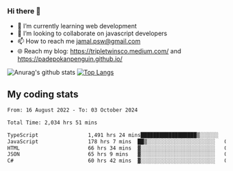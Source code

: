 ### Hi there 👋

<!--
**padepokanpenguin/padepokanpenguin** is a ✨ _special_ ✨ repository because its `README.md` (this file) appears on your GitHub profile.
-->

- 🌱 I’m currently learning  web development
- 👯 I’m looking to collaborate on javascript developers
- 📫 How to reach me jamal.psw@gmail.com
- 🌐 Reach my blog:
   https://tripletwinsco.medium.com/ and
   https://padepokanpenguin.github.io/

![Anurag's github stats](https://github-readme-stats.vercel.app/api?username=padepokanpenguin&count_private=true&disable_animations=false&show_icons=true&theme=default)
[![Top Langs](https://github-readme-stats.vercel.app/api/top-langs/?username=padepokanpenguin&theme=default&layout=compact)](https://github.com/padepokanpenguin)

## My coding stats

<!--START_SECTION:waka-->

```txt
From: 16 August 2022 - To: 03 October 2024

Total Time: 2,034 hrs 51 mins

TypeScript                1,491 hrs 24 mins██████████████████▒░░░░░░   73.29 %
JavaScript                178 hrs 7 mins  ██▒░░░░░░░░░░░░░░░░░░░░░░   08.75 %
HTML                      66 hrs 34 mins  ▓░░░░░░░░░░░░░░░░░░░░░░░░   03.27 %
JSON                      65 hrs 9 mins   ▓░░░░░░░░░░░░░░░░░░░░░░░░   03.20 %
C#                        60 hrs 42 mins  ▓░░░░░░░░░░░░░░░░░░░░░░░░   02.98 %
```

<!--END_SECTION:waka-->


